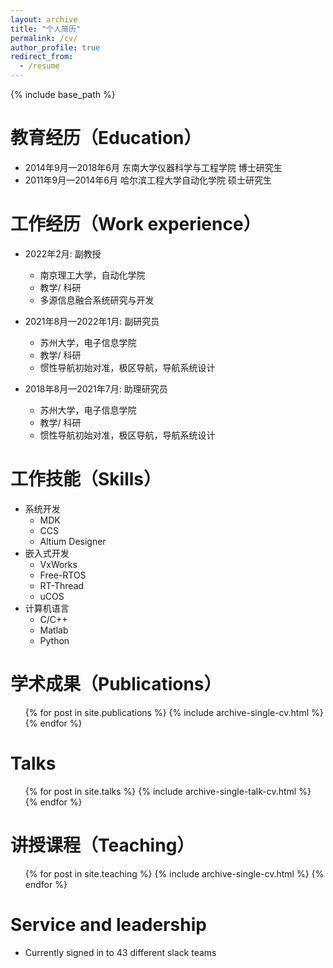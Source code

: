 ```yaml
---
layout: archive
title: "个人简历"
permalink: /cv/
author_profile: true
redirect_from:
  - /resume
---
```

{% include base_path %}

教育经历（Education）
=====================

* 2014年9月—2018年6月 东南大学仪器科学与工程学院 博士研究生
* 2011年9月—2014年6月 哈尔滨工程大学自动化学院  硕士研究生

工作经历（Work experience）
===========================

* 2022年2月: 副教授

  * 南京理工大学，自动化学院
  * 教学/ 科研
  * 多源信息融合系统研究与开发
* 2021年8月—2022年1月: 副研究员

  * 苏州大学，电子信息学院
  * 教学/ 科研
  * 惯性导航初始对准，极区导航，导航系统设计
* 2018年8月—2021年7月: 助理研究员

  * 苏州大学，电子信息学院
  * 教学/ 科研
  * 惯性导航初始对准，极区导航，导航系统设计

工作技能（Skills）
==================

* 系统开发
  * MDK
  * CCS
  * Altium Designer
* 嵌入式开发
  * VxWorks
  * Free-RTOS
  * RT-Thread
  * uCOS
* 计算机语言
  * C/C++
  * Matlab
  * Python

学术成果（Publications）
========================

<ul>{% for post in site.publications %}
    {% include archive-single-cv.html %}
  {% endfor %}</ul>

Talks
=====

<ul>{% for post in site.talks %}
    {% include archive-single-talk-cv.html %}
  {% endfor %}</ul>

讲授课程（Teaching）
====================

<ul>{% for post in site.teaching %}
    {% include archive-single-cv.html %}
  {% endfor %}</ul>

Service and leadership
======================

* Currently signed in to 43 different slack teams

